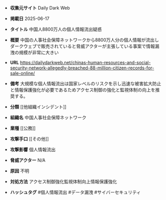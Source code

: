 - **収集元サイト**
Daily Dark Web

- **掲載日**
2025-06-17

- **タイトル**
中国人8800万人の個人情報流出疑惑

- **概要**
中国の人事社会保障ネットワークから8800万人分の個人情報が流出しダークウェブで販売されていると脅威アクターが主張している事案で情報漏洩の規模が非常に大きい

- **URL**
https://dailydarkweb.net/chinas-human-resources-and-social-security-network-allegedly-breached-88-million-citizen-records-for-sale-online/

- **備考**
大規模な個人情報流出は国家レベルのリスクを示し迅速な被害拡大防止と情報保護強化が必要であるためアクセス制御の強化と監視体制の向上を推奨する。

- **分類**
[[他組織インシデント]]

- **組織名**
中国人事社会保障ネットワーク

- **業種**
[[公務]]

- **攻撃手口**
[[その他]]

- **攻撃影響**
個人情報流出

- **脅威アクター**
N/A

- **原因**
不明

- **対処方法**
アクセス制御強化監視体制向上情報保護強化

- **ハッシュタグ**
#個人情報流出 #データ漏洩 #サイバーセキュリティ
